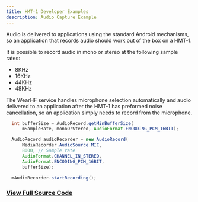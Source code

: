 ```yaml
---
title: HMT-1 Developer Examples
description: Audio Capture Example
---
```


Audio is delivered to applications using the standard Android mechanisms, so an application that records audio should work out of the box on a HMT-1.

It is possible to record audio in mono or stereo at the following sample rates:

* 8KHz
* 16KHz
* 44KHz
* 48KHz

The WearHF service handles microphone selection automatically and audio delivered to an application after the HMT-1 has preformed noise cancellation, so an application simply needs to record from the microphone.

```java
  int bufferSize = AudioRecord.getMinBufferSize(
      mSampleRate, monoOrStereo, AudioFormat.ENCODING_PCM_16BIT);

  AudioRecord audioRecorder = new AudioRecord(
      MediaRecorder.AudioSource.MIC,
      8000, // Sample rate
      AudioFormat.CHANNEL_IN_STEREO,
      AudioFormat.ENCODING_PCM_16BIT,
      bufferSize);

  mAudioRecorder.startRecording();  
```

### [View Full Source Code](https://github.com/realwear/Developer-Examples/blob/master/hmt1developerexamples/src/main/java/com/realwear/hmt1developerexamples/AudioCaptureActivity.java)